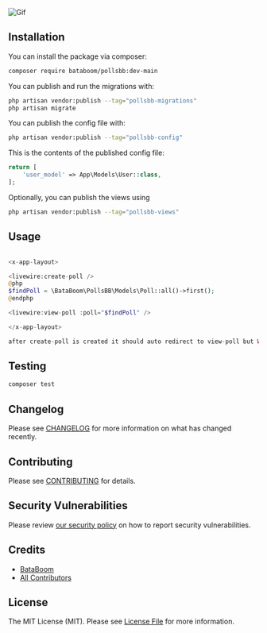 ![Gif](https://i.imgur.com/C1aDJBs.gif)

## Installation

You can install the package via composer:

```bash
composer require bataboom/pollsbb:dev-main
```

You can publish and run the migrations with:

```bash
php artisan vendor:publish --tag="pollsbb-migrations"
php artisan migrate
```

You can publish the config file with:

```bash
php artisan vendor:publish --tag="pollsbb-config"
```

This is the contents of the published config file:

```php
return [
    'user_model' => App\Models\User::class,
];
```

Optionally, you can publish the views using

```bash
php artisan vendor:publish --tag="pollsbb-views"
```

## Usage

```php

<x-app-layout>

<livewire:create-poll />
@php
$findPoll = \BataBoom\PollsBB\Models\Poll::all()->first();
@endphp

<livewire:view-poll :poll="$findPoll" />

</x-app-layout>

after create-poll is created it should auto redirect to view-poll but WIP, upgrading emit/etc from Livewire v2 to v3. 
```

## Testing

```bash
composer test
```

## Changelog

Please see [CHANGELOG](CHANGELOG.md) for more information on what has changed recently.

## Contributing

Please see [CONTRIBUTING](CONTRIBUTING.md) for details.

## Security Vulnerabilities

Please review [our security policy](../../security/policy) on how to report security vulnerabilities.

## Credits

- [BataBoom](https://github.com/BataBoom)
- [All Contributors](../../contributors)

## License

The MIT License (MIT). Please see [License File](LICENSE.md) for more information.
